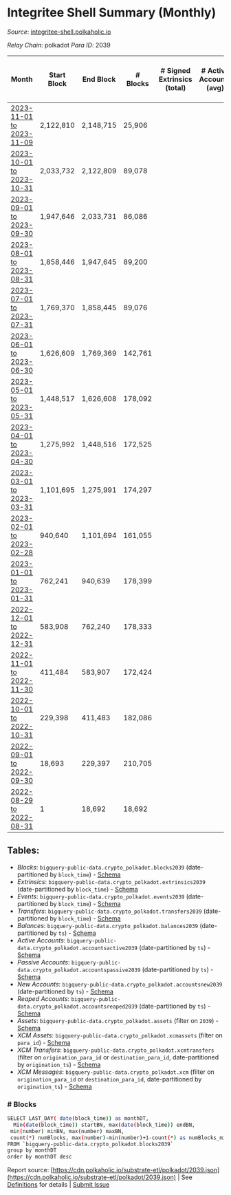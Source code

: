 # Integritee Shell Summary (Monthly)

_Source_: [integritee-shell.polkaholic.io](https://integritee-shell.polkaholic.io)

*Relay Chain*: polkadot
*Para ID*: 2039



| Month | Start Block | End Block | # Blocks | # Signed Extrinsics (total) | # Active Accounts (avg) | # Addresses with Balances (max) | Issues |
| ----- | ----------- | --------- | -------- | --------------------------- | ----------------------- | ------------------------------- | ------ |
| [2023-11-01 to 2023-11-09](/polkadot/2039-integritee-shell/2023-11-30.md) | 2,122,810 | 2,148,715 | 25,906 |  |  |  | -   |   
| [2023-10-01 to 2023-10-31](/polkadot/2039-integritee-shell/2023-10-31.md) | 2,033,732 | 2,122,809 | 89,078 |  |  |  | -   |   
| [2023-09-01 to 2023-09-30](/polkadot/2039-integritee-shell/2023-09-30.md) | 1,947,646 | 2,033,731 | 86,086 |  |  | 1 | -   |   
| [2023-08-01 to 2023-08-31](/polkadot/2039-integritee-shell/2023-08-31.md) | 1,858,446 | 1,947,645 | 89,200 |  |  | 1 | -   |   
| [2023-07-01 to 2023-07-31](/polkadot/2039-integritee-shell/2023-07-31.md) | 1,769,370 | 1,858,445 | 89,076 |  |  | 1 | -   |   
| [2023-06-01 to 2023-06-30](/polkadot/2039-integritee-shell/2023-06-30.md) | 1,626,609 | 1,769,369 | 142,761 |  |  | 1 | -   |   
| [2023-05-01 to 2023-05-31](/polkadot/2039-integritee-shell/2023-05-31.md) | 1,448,517 | 1,626,608 | 178,092 |  |  | 1 | -   |   
| [2023-04-01 to 2023-04-30](/polkadot/2039-integritee-shell/2023-04-30.md) | 1,275,992 | 1,448,516 | 172,525 |  |  | 1 | -   |   
| [2023-03-01 to 2023-03-31](/polkadot/2039-integritee-shell/2023-03-31.md) | 1,101,695 | 1,275,991 | 174,297 |  |  | 1 | -   |   
| [2023-02-01 to 2023-02-28](/polkadot/2039-integritee-shell/2023-02-28.md) | 940,640 | 1,101,694 | 161,055 |  |  | 1 | -   |   
| [2023-01-01 to 2023-01-31](/polkadot/2039-integritee-shell/2023-01-31.md) | 762,241 | 940,639 | 178,399 |  |  | 1 | -   |   
| [2022-12-01 to 2022-12-31](/polkadot/2039-integritee-shell/2022-12-31.md) | 583,908 | 762,240 | 178,333 |  |  | 1 | -   |   
| [2022-11-01 to 2022-11-30](/polkadot/2039-integritee-shell/2022-11-30.md) | 411,484 | 583,907 | 172,424 |  |  | 1 | -   |   
| [2022-10-01 to 2022-10-31](/polkadot/2039-integritee-shell/2022-10-31.md) | 229,398 | 411,483 | 182,086 |  |  | 1 | -   |   
| [2022-09-01 to 2022-09-30](/polkadot/2039-integritee-shell/2022-09-30.md) | 18,693 | 229,397 | 210,705 |  |  | 1 | -   |   
| [2022-08-29 to 2022-08-31](/polkadot/2039-integritee-shell/2022-08-31.md) | 1 | 18,692 | 18,692 |  |  | 1 | -   |   

## Tables:

* _Blocks_: `bigquery-public-data.crypto_polkadot.blocks2039` (date-partitioned by `block_time`) - [Schema](/schema/balances.json)
* _Extrinsics_: `bigquery-public-data.crypto_polkadot.extrinsics2039` (date-partitioned by `block_time`) - [Schema](/schema/extrinsics.json)
* _Events_: `bigquery-public-data.crypto_polkadot.events2039` (date-partitioned by `block_time`) - [Schema](/schema/events.json)
* _Transfers_: `bigquery-public-data.crypto_polkadot.transfers2039` (date-partitioned by `block_time`) - [Schema](/schema/transfers.json)
* _Balances_: `bigquery-public-data.crypto_polkadot.balances2039` (date-partitioned by `ts`) - [Schema](/schema/balances.json)
* _Active Accounts_: `bigquery-public-data.crypto_polkadot.accountsactive2039` (date-partitioned by `ts`) - [Schema](/schema/accountsactive.json)
* _Passive Accounts_: `bigquery-public-data.crypto_polkadot.accountspassive2039` (date-partitioned by `ts`) - [Schema](/schema/accountspassive.json)
* _New Accounts_: `bigquery-public-data.crypto_polkadot.accountsnew2039` (date-partitioned by `ts`) - [Schema](/schema/accountsnew.json)
* _Reaped Accounts_: `bigquery-public-data.crypto_polkadot.accountsreaped2039` (date-partitioned by `ts`) - [Schema](/schema/accountsreaped.json)
* _Assets_: `bigquery-public-data.crypto_polkadot.assets` (filter on `2039`) - [Schema](/schema/assets.json)
* _XCM Assets_: `bigquery-public-data.crypto_polkadot.xcmassets` (filter on `para_id`) - [Schema](/schema/xcmassets.json)
* _XCM Transfers_: `bigquery-public-data.crypto_polkadot.xcmtransfers` (filter on `origination_para_id` or `destination_para_id`, date-partitioned by `origination_ts`) - [Schema](/schema/xcmtransfers.json)
* _XCM Messages_: `bigquery-public-data.crypto_polkadot.xcm` (filter on `origination_para_id` or `destination_para_id`, date-partitioned by `origination_ts`) - [Schema](/schema/xcm.json)

### # Blocks
```bash
SELECT LAST_DAY( date(block_time)) as monthDT,
  Min(date(block_time)) startBN, max(date(block_time)) endBN, 
 min(number) minBN, max(number) maxBN, 
 count(*) numBlocks, max(number)-min(number)+1-count(*) as numBlocks_missing 
FROM `bigquery-public-data.crypto_polkadot.blocks2039` 
group by monthDT 
order by monthDT desc
```


Report source: [https://cdn.polkaholic.io/substrate-etl/polkadot/2039.json](https://cdn.polkaholic.io/substrate-etl/polkadot/2039.json) | See [Definitions](/DEFINITIONS.md) for details | [Submit Issue](https://github.com/colorfulnotion/substrate-etl/issues)
